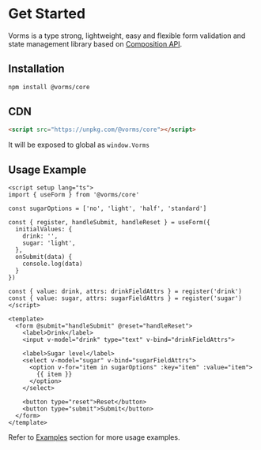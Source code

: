 # Get Started

Vorms is a type strong, lightweight, easy and flexible form validation and state management library based on [Composition API](https://vuejs.org/guide/extras/composition-api-faq.html).

## Installation

```bash
npm install @vorms/core
```

## CDN

```html
<script src="https://unpkg.com/@vorms/core"></script>
```

It will be exposed to global as `window.Vorms`

## Usage Example

```vue
<script setup lang="ts">
import { useForm } from '@vorms/core'

const sugarOptions = ['no', 'light', 'half', 'standard']

const { register, handleSubmit, handleReset } = useForm({
  initialValues: {
    drink: '',
    sugar: 'light',
  },
  onSubmit(data) {
    console.log(data)
  }
})

const { value: drink, attrs: drinkFieldAttrs } = register('drink')
const { value: sugar, attrs: sugarFieldAttrs } = register('sugar')
</script>

<template>
  <form @submit="handleSubmit" @reset="handleReset">
    <label>Drink</label>
    <input v-model="drink" type="text" v-bind="drinkFieldAttrs">

    <label>Sugar level</label>
    <select v-model="sugar" v-bind="sugarFieldAttrs">
      <option v-for="item in sugarOptions" :key="item" :value="item">
        {{ item }}
      </option>
    </select>

    <button type="reset">Reset</button>
    <button type="submit">Submit</button>
  </form>
</template>
```

Refer to [Examples](/examples/) section for more usage examples.

